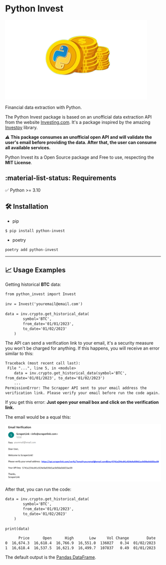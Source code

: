 # Python Invest

![Python Invest Logo](./images/logo.png "Python Invest Logo")

Financial data extraction with Python.

The Python Invest package is based on an unofficial data extraction API from the website [Investing.com](https://www.investing.com/). It's a package inspired by the amazing [Investpy](https://github.com/alvarobartt/investpy) library.

<i>:warning:</i><b> This package consumes an unofficial open API and will validate the user's email before providing the data. After that, the user can consume all available services.</b>

Python Invest its a Open Source package and Free to use, respecting the **MIT License**.


## :material-list-status: Requirements

:white_check_mark: Python >= 3.10

## :hammer_and_wrench: Installation

- pip

```
$ pip install python-invest
```

- poetry

```
poetry add python-invest
```

---

## :chart_with_upwards_trend: Usage Examples

Getting historical **BTC** data:

```{.py3 linenums=1 hl_lines=5}
from python_invest import Invest

inv = Invest('youremail@email.com')

data = inv.crypto.get_historical_data(
        symbol='BTC',
        from_date='01/01/2023',
        to_date='01/02/2023'
    )
```

The API can send a verification link to your email, it's a security measure you won't be charged for anything. If this happens, you will receive an error similar to this:

```{hl_lines="3 5"}
Traceback (most recent call last):
 File "...", line 5, in <module>
    data = inv.crypto.get_historical_data(symbol='BTC', from_date='01/01/2023', to_date='01/02/2023')
    ...
PermissionError: The Scrapper API sent to your email address the verification link. Please verify your email before run the code again.
```

If you get this error: **Just open your email box and click on the verification link.**

The email would be a equal this:

![Verification Email Link](./images/emailValidation.png "Verification Email Link")

After that, you can run the code:

```{.py3 linenums=5}
data = inv.crypto.get_historical_data(
        symbol='BTC',
        from_date='01/01/2023',
        to_date='01/02/2023'
    )

print(data)
```
```
      Price      Open      High       Low     Vol Change        Date
0  16,674.3  16,618.4  16,766.9  16,551.0  136027   0.34  01/02/2023
1  16,618.4  16,537.5  16,621.9  16,499.7  107837   0.49  01/01/2023
```

The default output is the [Pandas DataFrame](https://pandas.pydata.org/docs/reference/api/pandas.DataFrame.html).
